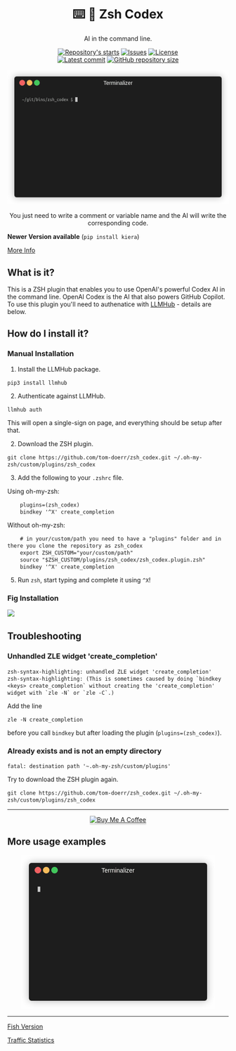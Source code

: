 <h1 align="center">⌨️ 🦾 Zsh Codex</h1>

<p align="center">
    AI in the command line.
</p>

<p align="center">
    <a href="https://github.com/tom-doerr/zsh_codex/stargazers"
        ><img
            src="https://img.shields.io/github/stars/tom-doerr/zsh_codex?colorA=2c2837&colorB=c9cbff&style=for-the-badge&logo=starship style=flat-square"
            alt="Repository's starts"
    /></a>
    <a href="https://github.com/tom-doerr/zsh_codex/issues"
        ><img
            src="https://img.shields.io/github/issues-raw/tom-doerr/zsh_codex?colorA=2c2837&colorB=f2cdcd&style=for-the-badge&logo=starship style=flat-square"
            alt="Issues"
    /></a>
    <a href="https://github.com/tom-doerr/zsh_codex/blob/main/LICENSE"
        ><img
            src="https://img.shields.io/github/license/tom-doerr/zsh_codex?colorA=2c2837&colorB=b5e8e0&style=for-the-badge&logo=starship style=flat-square"
            alt="License"
    /><br />
    <a href="https://github.com/tom-doerr/zsh_codex/commits/main"
		><img
			src="https://img.shields.io/github/last-commit/tom-doerr/zsh_codex/main?colorA=2c2837&colorB=ddb6f2&style=for-the-badge&logo=starship style=flat-square"
			alt="Latest commit"
    /></a>
    <a href="https://github.com/tom-doerr/zsh_codex"
        ><img
            src="https://img.shields.io/github/repo-size/tom-doerr/zsh_codex?colorA=2c2837&colorB=89DCEB&style=for-the-badge&logo=starship style=flat-square"
            alt="GitHub repository size"
    /></a>
</p>

<p align="center">
    <img src='https://github.com/tom-doerr/bins/raw/main/zsh_codex/zc4.gif'>
    <p align="center">
        You just need to write a comment or variable name and the AI will write the corresponding code.
    </p>
</p>


**Newer Version available**  (`pip install kiera`)

[More Info](https://kiera.ai)

## What is it?

This is a ZSH plugin that enables you to use OpenAI's powerful Codex AI in the command line. OpenAI Codex is the AI that also powers GitHub Copilot.
To use this plugin you'll need to authenatice with [LLMHub](https://www.llmhub.com) - details are below.


## How do I install it?
### Manual Installation
1. Install the LLMHub package.
```
pip3 install llmhub
```

2. Authenticate against LLMHub.
```
llmhub auth
```
This will open a single-sign on page, and everything should be setup after that.

2. Download the ZSH plugin.

```
git clone https://github.com/tom-doerr/zsh_codex.git ~/.oh-my-zsh/custom/plugins/zsh_codex 
```

3. Add the following to your `.zshrc` file.

Using oh-my-zsh:
```
    plugins=(zsh_codex)
    bindkey '^X' create_completion
```
Without oh-my-zsh:
```
    # in your/custom/path you need to have a "plugins" folder and in there you clone the repository as zsh_codex
    export ZSH_CUSTOM="your/custom/path"
    source "$ZSH_CUSTOM/plugins/zsh_codex/zsh_codex.plugin.zsh"
    bindkey '^X' create_completion
```

5. Run `zsh`, start typing and complete it using `^X`!

### Fig Installation

<a href="https://fig.io/plugins/other/zsh_codex_tom-doerr" target="_blank"><img src="https://fig.io/badges/install-with-fig.svg" /></a>

## Troubleshooting 

### Unhandled ZLE widget 'create_completion'

```
zsh-syntax-highlighting: unhandled ZLE widget 'create_completion'
zsh-syntax-highlighting: (This is sometimes caused by doing `bindkey <keys> create_completion` without creating the 'create_completion' widget with `zle -N` or `zle -C`.)
```

Add the line 
```
zle -N create_completion
```
before you call `bindkey` but after loading the plugin (`plugins=(zsh_codex)`).

### Already exists and is not an empty directory
```
fatal: destination path '~.oh-my-zsh/custom/plugins'
```
Try to download the ZSH plugin again.
```
git clone https://github.com/tom-doerr/zsh_codex.git ~/.oh-my-zsh/custom/plugins/zsh_codex
```
---
<p align="center">
    <a href="https://www.buymeacoffee.com/TomDoerr" target="_blank"><img src="https://www.buymeacoffee.com/assets/img/custom_images/orange_img.png" alt="Buy Me A Coffee" style="height: 41px !important;width: 174px !important;box-shadow: 0px 3px 2px 0px rgba(190, 190, 190, 0.5) !important;-webkit-box-shadow: 0px 3px 2px 0px rgba(190, 190, 190, 0.5) !important;" ></a>
</p>

## More usage examples
<p align="center">
    <img src='https://github.com/tom-doerr/bins/raw/main/zsh_codex/update_insert/all.gif'>
    <p align="center">
    </p>
</p>

-------------------------------------------------------------------

[Fish Version](https://github.com/tom-doerr/codex.fish)

[Traffic Statistics](https://tom-doerr.github.io/github_repo_stats_data/tom-doerr/zsh_codex/latest-report/report.html)
